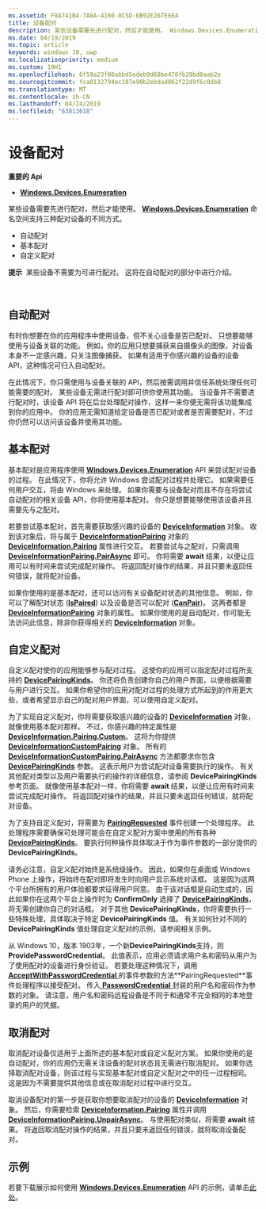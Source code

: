 ```yaml
---
ms.assetid: F8A741B4-7A6A-4160-8C5D-6B92E267E6EA
title: 设备配对
description: 某些设备需要先进行配对，然后才能使用。 Windows.Devices.Enumeration 命名空间支持使用三种不同方式的配对设备。
ms.date: 04/19/2019
ms.topic: article
keywords: windows 10, uwp
ms.localizationpriority: medium
ms.custom: 19H1
ms.openlocfilehash: 6f59a23f08abbd5edeb9d68be476fb29bd8aab2e
ms.sourcegitcommit: fca0132794ec187e90b2ebdad862f22d9f6c0db8
ms.translationtype: MT
ms.contentlocale: zh-CN
ms.lasthandoff: 04/24/2019
ms.locfileid: "63813618"
---
```

# <a name="pair-devices"></a>设备配对



**重要的 Api**

- [**Windows.Devices.Enumeration**](https://docs.microsoft.com/en-us/uwp/api/Windows.Devices.Enumeration)

某些设备需要先进行配对，然后才能使用。 [  **Windows.Devices.Enumeration**](https://msdn.microsoft.com/library/windows/apps/BR225459) 命名空间支持三种配对设备的不同方式。

-   自动配对
-   基本配对
-   自定义配对

**提示**  某些设备不需要为可进行配对。 这将在自动配对的部分中进行介绍。

 

## <a name="automatic-pairing"></a>自动配对


有时你想要在你的应用程序中使用设备，但不关心设备是否已配对。 只想要能够使用与设备关联的功能。 例如，你的应用只想要捕获来自摄像头的图像，对设备本身不一定感兴趣，只关注图像捕获。 如果有适用于你感兴趣的设备的设备 API，这种情况可归入自动配对。

在此情况下，你只需使用与设备关联的 API，然后按需调用并信任系统处理任何可能需要的配对。 某些设备无需进行配对即可供你使用其功能。 当设备并不需要进行配对时，该设备 API 将在后台处理配对操作，这样一来你便无需将该功能集成到你的应用中。 你的应用无需知道给定设备是否已配对或者是否需要配对，不过你仍然可以访问该设备并使用其功能。

## <a name="basic-pairing"></a>基本配对


基本配对是应用程序使用 [**Windows.Devices.Enumeration**](https://msdn.microsoft.com/library/windows/apps/BR225459) API 来尝试配对设备的过程。 在此情况下，你将允许 Windows 尝试配对过程并处理它。 如果需要任何用户交互，将由 Windows 来处理。 如果你需要与设备配对而且不存在将尝试自动配对的相关设备 API，你将使用基本配对。 你只是想要能够使用该设备并且需要先与之配对。

若要尝试基本配对，首先需要获取感兴趣的设备的 [**DeviceInformation**](https://msdn.microsoft.com/library/windows/apps/BR225393) 对象。 收到该对象后，将与属于 [**DeviceInformationPairing**](https://msdn.microsoft.com/library/windows/apps/windows.devices.enumeration.deviceinformation.pairing.aspx) 对象的 [**DeviceInformation.Pairing**](https://msdn.microsoft.com/library/windows/apps/windows.devices.enumeration.deviceinformation.pairing.aspx) 属性进行交互。 若要尝试与之配对，只需调用 [**DeviceInformationPairing.PairAsync**](https://msdn.microsoft.com/library/windows/apps/mt608800) 即可。 你将需要 **await** 结果，以便让应用可以有时间来尝试完成配对操作。 将返回配对操作的结果，并且只要未返回任何错误，就将配对设备。

如果你使用的是基本配对，还可以访问有关设备配对状态的其他信息。 例如，你可以了解配对状态 ([**IsPaired**](https://docs.microsoft.com/en-us/uwp/api/Windows.Devices.Enumeration.DeviceInformationPairing.IsPaired)) 以及设备是否可以配对 ([**CanPair**](https://docs.microsoft.com/en-us/uwp/api/Windows.Devices.Enumeration.DeviceInformationPairing.CanPair))。 这两者都是 [**DeviceInformationPairing**](https://msdn.microsoft.com/library/windows/apps/windows.devices.enumeration.deviceinformation.pairing.aspx) 对象的属性。 如果你使用的是自动配对，你可能无法访问此信息，除非你获得相关的 [**DeviceInformation**](https://msdn.microsoft.com/library/windows/apps/BR225393) 对象。

## <a name="custom-pairing"></a>自定义配对


自定义配对使你的应用能够参与配对过程。 这使你的应用可以指定配对过程所支持的 [**DevicePairingKinds**](https://msdn.microsoft.com/library/windows/apps/Mt608808)。 你还将负责创建你自己的用户界面，以便根据需要与用户进行交互。 如果你希望你的应用对配对过程的处理方式所起到的作用更大些，或者希望显示自己的配对用户界面，可以使用自定义配对。

为了实现自定义配对，你将需要获取感兴趣的设备的 [**DeviceInformation**](https://msdn.microsoft.com/library/windows/apps/BR225393) 对象，就像使用基本配对那样。 不过，你感兴趣的特定属性是 [**DeviceInformation.Pairing.Custom**](https://msdn.microsoft.com/library/windows/apps/windows.devices.enumeration.deviceinformationpairing.custom.aspx)。 这将为你提供 [**DeviceInformationCustomPairing**](https://msdn.microsoft.com/library/windows/apps/windows.devices.enumeration.deviceinformationcustompairing.aspx) 对象。 所有的 [**DeviceInformationCustomPairing.PairAsync**](https://msdn.microsoft.com/library/windows/apps/windows.devices.enumeration.deviceinformationcustompairing.pairasync.aspx) 方法都要求你包含 [**DevicePairingKinds**](https://msdn.microsoft.com/library/windows/apps/Mt608808) 参数。 这表示用户为尝试配对设备需要执行的操作。 有关其他配对类型以及用户需要执行的操作的详细信息，请参阅 **DevicePairingKinds** 参考页面。 就像使用基本配对一样，你将需要 **await** 结果，以便让应用有时间来尝试完成配对操作。 将返回配对操作的结果，并且只要未返回任何错误，就将配对设备。

为了支持自定义配对，将需要为 [**PairingRequested**](https://msdn.microsoft.com/library/windows/apps/windows.devices.enumeration.deviceinformationcustompairing.pairingrequested.aspx) 事件创建一个处理程序。 此处理程序需要确保可处理可能会在自定义配对方案中使用的所有各种 [**DevicePairingKinds**](https://msdn.microsoft.com/library/windows/apps/Mt608808)。 要执行何种操作具体取决于作为事件参数的一部分提供的 **DevicePairingKinds**。

请务必注意，自定义配对始终是系统级操作。 因此，如果你在桌面或 Windows Phone 上操作，将始终在配对即将发生时向用户显示系统对话框。 这是因为这两个平台所拥有的用户体验都要求征得用户同意。 由于该对话框是自动生成的，因此如果你在这两个平台上操作时为 **ConfirmOnly** 选择了 [**DevicePairingKinds**](https://msdn.microsoft.com/library/windows/apps/Mt608808)，将无需创建你自己的对话框。 对于其他 **DevicePairingKinds**，你将需要执行一些特殊处理，具体取决于特定 **DevicePairingKinds** 值。 有关如何针对不同的 **DevicePairingKinds** 值处理自定义配对的示例，请参阅相关示例。

从 Windows 10，版本 1903年，一个新**DevicePairingKinds**支持，则**ProvidePasswordCredential**。 此值表示，应用必须请求用户名和密码从用户为了使用配对的设备进行身份验证。 若要处理这种情况下，调用[ **AcceptWithPasswordCredential** ](https://docs.microsoft.com/uwp/api/windows.devices.enumeration.devicepairingrequestedeventargs.acceptwithpasswordcredential?branch=release-19h1#Windows_Devices_Enumeration_DevicePairingRequestedEventArgs_AcceptWithPasswordCredential_Windows_Security_Credentials_PasswordCredential_)的事件参数的方法**PairingRequested**事件处理程序以接受配对。 传入[ **PasswordCredential** ](https://docs.microsoft.com/uwp/api/windows.security.credentials.passwordcredential)封装的用户名和密码作为参数的对象。 请注意，用户名和密码远程设备是不同于和通常不完全相同的本地登录的用户的凭据。

## <a name="unpairing"></a>取消配对


取消配对设备仅适用于上面所述的基本配对或自定义配对方案。 如果你使用的是自动配对，你的应用仍无需关注设备的配对状态且无需进行取消配对。 如果你选择取消配对设备，则该过程与实现基本配对或自定义配对之中的任一过程相同。 这是因为不需要提供其他信息或在取消配对过程中进行交互。

取消设备配对的第一步是获取你想要取消配对的设备的 [**DeviceInformation**](https://msdn.microsoft.com/library/windows/apps/BR225393) 对象。 然后，你需要检索 [**DeviceInformation.Pairing**](https://msdn.microsoft.com/library/windows/apps/windows.devices.enumeration.deviceinformation.pairing.aspx) 属性并调用 [**DeviceInformationPairing.UnpairAsync**](https://msdn.microsoft.com/library/windows/apps/windows.devices.enumeration.deviceinformationpairing.unpairasync)。 与使用配对类似，将需要 **await** 结果。 将返回取消配对操作的结果，并且只要未返回任何错误，就将取消设备配对。

## <a name="sample"></a>示例


若要下载展示如何使用 [**Windows.Devices.Enumeration**](https://msdn.microsoft.com/library/windows/apps/BR225459) API 的示例，请单击[此处](https://go.microsoft.com/fwlink/?LinkID=620536)。

 

 
